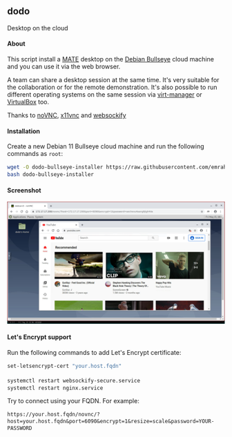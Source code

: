 ## dodo

Desktop on the cloud

#### About

This script install a [MATE](https://mate-desktop.org/) desktop on the
[Debian Bullseye](https://www.debian.org/) cloud machine and you can use it via
the web browser.

A team can share a desktop session at the same time. It's very suitable for the
collaboration or for the remote demonstration. It's also possible to run
different operating systems on the same session via
[virt-manager](https://virt-manager.org/) or
[VirtualBox](https://www.virtualbox.org/) too.

Thanks to [noVNC](https://github.com/novnc/noVNC),
[x11vnc](http://www.karlrunge.com/x11vnc/) and
[websockify](https://github.com/novnc/websockify)

#### Installation

Create a new Debian 11 Bullseye cloud machine and run the following commands as
`root`:

```bash
wget -O dodo-bullseye-installer https://raw.githubusercontent.com/emrahcom/dodo/master/dodo-bullseye-installer
bash dodo-bullseye-installer
```

#### Screenshot

![dodo](dodo.png)

#### Let's Encrypt support

Run the following commands to add Let's Encrypt certificate:

```bash
set-letsencrypt-cert "your.host.fqdn"

systemctl restart websockify-secure.service
systemctl restart nginx.service
```

Try to connect using your FQDN. For example:

```
https://your.host.fqdn/novnc/?host=your.host.fqdn&port=6090&encrypt=1&resize=scale&password=YOUR-PASSWORD
```
